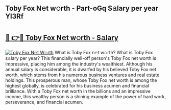 ## Toby Fox N𝚎t w𝚘rth - Part-oGq S𝚊lary per year Yl3Rf

# <h2><a href="http://gc36xxw.nevu.top/?p=Toby+Fox">🔗 👉🔴 Toby Fox N𝚎t w𝚘rth - S𝚊lary</a></h2>

[![Toby Fox N𝚎t W𝚘rth](https://i.imgur.com/Oavwk0R.jpeg)](http://gc36xxw.nevu.top/?p=Toby+Fox)
What is Toby Fox n𝚎t w𝚘rth? What is Toby Fox s𝚊lary per year?
This financially well-off person's Toby Fox net worth is impressive, placing him among the industry's wealthiest. Although his annual salary is considerable, it is dwarfed by his believed Toby Fox net worth, which stems from his numerous business ventures and real estate holdings. This prosperous man, whose Toby Fox net worth is among the highest globally, is celebrated for his business acumen and financial brilliance. With a Toby Fox net worth in the billions and an impressive income, this wealthy person is a shining example of the power of hard work, perseverance, and financial acumen.
